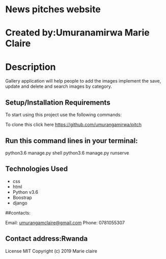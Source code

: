# News pitches website
# Created by:Umuranamirwa Marie Claire
# Description
Gallery application will help people to add the images implement the save, update and delete and search images by category. 



## Setup/Installation Requirements
To start using this project use the following commands:

To clone this click here https://github.com/umurangamirwa/pitch

## Run this command lines in your terminal:

python3.6 manage.py shell 
python3.6 manage.py runserve

## Technologies Used
* css 
* html 
* Python v3.6 
* Boostrap
* django

##contacts:

Email: umurangamclaire@gmail.com
Phone: 0781055307
## Contact address:Rwanda
License
MIT Copyright (c) 2019 Marie claire